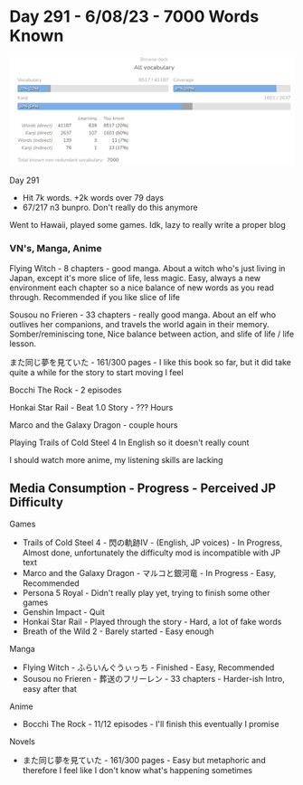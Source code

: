 # Day 291 - 6/08/23 - 7000 Words Known


![](7000.png)


Day 291

- Hit 7k words. +2k words over 79 days
- 67/217 n3 bunpro. Don't really do this anymore

Went to Hawaii, played some games. Idk, lazy to really write a proper blog

### VN's, Manga, Anime

Flying Witch - 8 chapters - good manga. About a witch who's just living in Japan, except it's more slice of life, less magic. Easy, always a new environment each chapter so a nice balance of new words as you read through. Recommended if you like slice of life

Sousou no Frieren - 33 chapters - really good manga. About an elf who outlives her companions, and travels the world again in their memory. Somber/reminiscing tone, Nice balance between action, and slife of life / life lesson. 

また同じ夢を見ていた - 161/300 pages - I like this book so far, but it did take quite a while for the story to start moving I feel

Bocchi The Rock - 2 episodes

Honkai Star Rail - Beat 1.0 Story - ??? Hours

Marco and the Galaxy Dragon - couple hours

Playing Trails of Cold Steel 4 In English so it doesn't really count

I should watch more anime, my listening skills are lacking


## Media Consumption - Progress - Perceived JP Difficulty

Games
- Trails of Cold Steel 4 - 閃の軌跡IV - (English, JP voices) - In Progress, Almost done, unfortunately the difficulty mod is incompatible with JP text
- Marco and the Galaxy Dragon - マルコと銀河竜 - In Progress - Easy, Recommended
- Persona 5 Royal - Didn't really play yet, trying to finish some other games
- Genshin Impact - Quit
- Honkai Star Rail - Played through the story - Hard, a lot of fake words
- Breath of the Wild 2 - Barely started - Easy enough

Manga
- Flying Witch - ふらいんぐうぃっち - Finished - Easy, Recommended
- Sousou no Frieren - 葬送のフリーレン - 33 chapters - Harder-ish Intro, easy after that

Anime
- Bocchi The Rock - 11/12 episodes - I'll finish this eventually I promise

Novels
- また同じ夢を見ていた - 161/300 pages - Easy but metaphoric and therefore I feel like I don't know what's happening sometimes